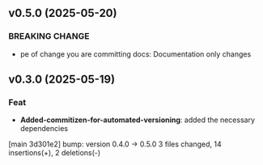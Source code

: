 ## v0.5.0 (2025-05-20)

### BREAKING CHANGE

- pe of change you are committing docs: Documentation only changes

## v0.3.0 (2025-05-19)

### Feat

- **Added-commitizen-for-automated-versioning**: added the necessary dependencies

[main 3d301e2] bump: version 0.4.0 → 0.5.0
 3 files changed, 14 insertions(+), 2 deletions(-)

